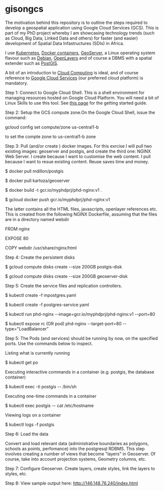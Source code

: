 # gisongcs
The motivation behind this repository is to outline the steps required to develop a geospatial application using Google Cloud Services (GCS). This is part of my PhD project whereby I am showcasing technology trends (such as Cloud, Big Data, Linked Data and others) for faster (and easier) development of Spatial Data Infastructures (SDIs) in Africa.

I use <a href="http://kubernetes.io/" target="_blank">Kubernetes</a>, <a href="https://www.docker.com/" target="_blank">Docker containers</a>, <a href="http://geoserver.org/" target="_blank" >GeoServer</a>, a Linux operating system flavour such as <a href="https://www.debian.org/" target="_blank" >Debian</a>, <a href="https://openlayers.org/" target="_blank" >OpenLayers</a> and of course a DBMS with a spatial extender such as <a href="http://www.postgis.net/" target="_blank">PostGIS</a>.

A bit of an introduction to <a href="https://en.wikipedia.org/wiki/Cloud_computing" target="_blank">Cloud Computing</a> is ideal, and of course reference to <a href="https://cloud.google.com" target="_blank">Google Cloud Services</a> (our preferred cloud platform) is mandatory.

Step 1: Connect to Google Cloud Shell. This is a shell environment for managing resources hosted on Google Cloud Platform. You will need a bit of Linux Skills to use this tool. See <a href="https://cloud.google.com/shell/docs/quickstart" target="_blank"> this page</a> for the getting started guide.

Step 2: Setup the GCS compute zone.On the Google Cloud Shell, issue the command:

gcloud config set compute/zone us-central1-b 

to set the compte zone to us-central1-b zone

Step 3: Pull (and/or create ) docker images. For this exrcise I will pull two existing images: geoserver and postgis, and create the third one: NGINX Web Server. I create because I want to customise the web content. I pull because I want to resue existing content. Reuse saves time and money.

$ docker pull mdillon/postgis

$ docker pull kartoza/geoserver

$ docker build -t gcr.io/myphdprj/phd-nginx:v1 .

$ gcloud docker push gcr.io/myphdprj/phd-nginx:v1

The latter contains all the HTML files, javascripts, openlayer references etc. This is created from the following NGINX Dockerfile, assuming that the files are in a directory named webdir

FROM nginx

EXPOSE 80

COPY webdir /usr/share/nginx/html

Step 4: Create the persistent disks

$ gcloud compute disks create --size 200GB postgis-disk

$ gcloud compute disks create --size 200GB geoserver-disk

Step 5: Create the service files and replication controllers.

$ kubectl create -f mpostgres.yaml

$ kubectl create -f postgres-service.yaml

$ kubectl run phd-nginx --image=gcr.io/myphdprj/phd-nginx:v1 --port=80

$ kubectl expose rc (OR pod) phd-nginx --target-port=80 --type="LoadBalancer”

Step 5: The Pods (and services) should be running by now, on the specified ports. Use the commands below to inspect.

Listing what is currently running

$ kubectl get po

Executing interactive commands in a container (e.g. postgis, the database container)

$ kubectl exec -ti postgis -- /bin/sh

Executing one-time commands in a container

$ kubectl exec postgis -- cat /etc/hostname

Viewing logs on a container

$ kubectl logs -f postgis

Step 6: Load the data

Convert and load relevant data (administrative boundaries as polygons, schools as points, perfomance) into the postgresql RDBMS. This step involves creating a number of views that become "layers" in Geoserver. Of course, take into account projection systems, Geometry columns, etc.

Step 7: Configure Geoserver.  Create layers, create styles, link the layers to styles, etc.

Step 8: View sample output here: http://146.148.76.240/index.html

